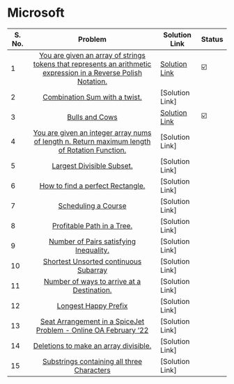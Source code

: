 # Microsoft

| S. No. | Problem | Solution Link | Status |
| ------ |:-------:| ------------ | ------ |
| 1 | [You are given an array of strings tokens that represents an arithmetic expression in a Reverse Polish Notation.](https://leetcode.com/problems/evaluate-reverse-polish-notation/) | [Solution Link](https://leetcode.com/problems/evaluate-reverse-polish-notation/submissions/869262397/) | ☑️ |
| 2 | [Combination Sum with a twist.](https://leetcode.com/problems/combination-sum-iii/) | [Solution Link] |  |
| 3 | [Bulls and Cows](https://leetcode.com/problems/bulls-and-cows/) | [Solution Link](https://leetcode.com/problems/bulls-and-cows/submissions/869476279/ ) |  ☑️  |
| 4 | [You are given an integer array nums of length n. Return maximum length of Rotation Function.](https://leetcode.com/problems/rotate-function/) | [Solution Link] |   |
| 5 | [Largest Divisible Subset.](https://leetcode.com/problems/largest-divisible-subset/) | [Solution Link]|   |
| 6 | [How to find a perfect Rectangle.](https://leetcode.com/problems/perfect-rectangle/) | [Solution Link] |   |
| 7 | [Scheduling a Course](https://leetcode.com/problems/course-schedule/) | [Solution Link] |   |
| 8 | [Profitable Path in a Tree.](https://leetcode.com/problems/most-profitable-path-in-a-tree/) | [Solution Link] |   |
| 9 | [Number of Pairs satisfying Inequality.](https://leetcode.com/problems/number-of-pairs-satisfying-inequality/) | [Solution Link] |   |
| 10 | [Shortest Unsorted continuous Subarray](https://leetcode.com/problems/shortest-unsorted-continuous-subarray/) | [Solution Link]|   |
| 11 | [Number of ways to arrive at a Destination.](https://leetcode.com/problems/number-of-ways-to-arrive-at-destination/) | [Solution Link]|   |
| 12 | [Longest Happy Prefix](https://leetcode.com/problems/longest-happy-prefix/) | [Solution Link] |   |
| 13 | [Seat Arrangement in a SpiceJet Problem - Online OA February ‘22](https://leetcode.com/problems/airplane-seat-assignment-probability/) | [Solution Link] |   |
| 14 | [Deletions to make an array divisible.](https://leetcode.com/problems/minimum-deletions-to-make-array-divisible/) | [Solution Link] |   |
| 15 | [Substrings containing all three Characters](https://leetcode.com/problems/number-of-substrings-containing-all-three-characters/) | [Solution Link] |   |

